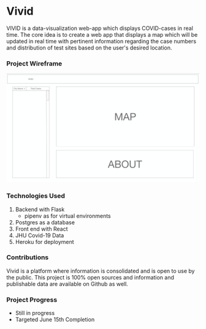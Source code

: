 # Vivid
VIVID is a data-visualization web-app which displays COVID-cases in real time. The core idea is to create a web app that displays a map which will be updated in real time with pertinent information regarding the case numbers and distribution of test sites based on the user's desired location.

### Project Wireframe
![Wireframe](Untitled.png)

### Technologies Used
1. Backend with Flask
	* pipenv as for virtual environments
2. Postgres as a database
3. Front end with React
4. JHU Covid-19 Data
5. Heroku for deployment

### Contributions
Vivid is a platform where information is consolidated and is open to use by the public. This project is 100% open sources and information and publishable data are available on Github as well. 

### Project Progress
* Still in progress
* Targeted June 15th Completion
